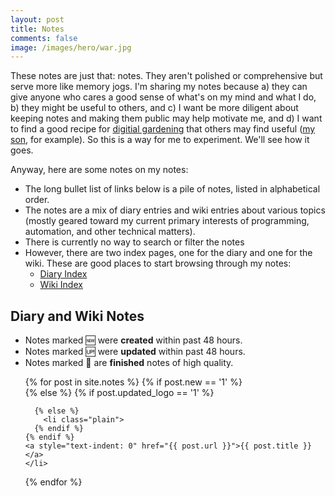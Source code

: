 ```yaml
---
layout: post
title: Notes
comments: false
image: /images/hero/war.jpg
---
```


These notes are just that: notes. They aren't polished or comprehensive but
serve more like memory jogs. I'm sharing my notes because a) they can give
anyone who cares a good sense of what's on my mind and what I do, b) they might
be useful to others, and c) I want be more diligent about keeping notes and
making them public may help motivate me, and d) I want to find a good recipe for
[digitial gardening](https://christiantietze.de/posts/2020/05/digital-gardening/) that
others may find useful ([my son](http://sean.dondley.com), for example). So this
is a way for me to experiment. We'll see how it goes.

Anyway, here are some notes on my notes:

* The long bullet list of links below is a pile of notes, listed in alphabetical
  order.
* The notes are a mix of diary entries and wiki entries about various topics
  (mostly geared toward my current primary interests of programming, automation,
  and other technical matters).
* There is currently no way to search or filter the notes
* However, there are two index pages, one for the diary and one for the wiki.
  These are good places to start browsing through my notes:
  * [Diary Index](/diary)
  * [Wiki Index](/index/)

## Diary and Wiki Notes

* <span style="display: block">Notes marked 🆕 were <b>created</b> within past 48 hours.</span>
* <span style="display: block">Notes marked 🆙 were <b>updated</b> within past 48 hours.</span>
* <span style="display: block">Notes marked 🏁 are <b>finished</b> notes of high quality.</span>

<ul style="list-style:none">
{% for post in site.notes %}
    {% if post.new == '1' %}
      <li class="new">
    {% else %}
      {% if post.updated_logo == '1' %}
      <li class="updated">

      {% else %}
        <li class="plain">
      {% endif %}
    {% endif %}
    <a style="text-indent: 0" href="{{ post.url }}">{{ post.title }}</a>
    </li>
{% endfor %}
</ul>
